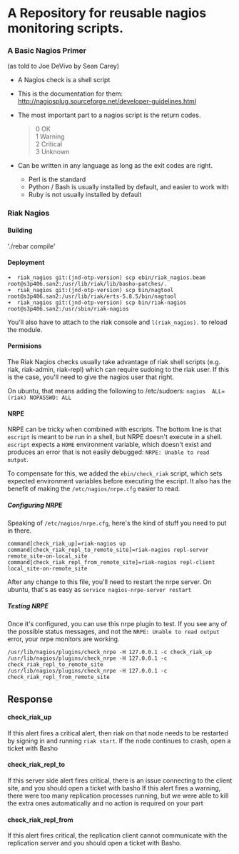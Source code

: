 # A Repository for reusable nagios monitoring scripts.

### A Basic Nagios Primer 
(as told to Joe DeVivo by Sean Carey)

* A Nagios check is a shell script

* This is the documentation for them: http://nagiosplug.sourceforge.net/developer-guidelines.html

* The most important part to a nagios script is the return codes.

  >  0 OK  
  >  1 Warning   
  >  2 Critical  
  >  3 Unknown  
  
* Can be written in any language as long as the exit codes are right.

  * Perl is the standard
  * Python / Bash is usually installed by default, and easier to work with
  * Ruby is not usually installed by default

### Riak Nagios

#### Building
'./rebar compile'

#### Deployment
```
➜  riak_nagios git:(jnd-otp-version) scp ebin/riak_nagios.beam root@s3p406.san2:/usr/lib/riak/lib/basho-patches/.
➜  riak_nagios git:(jnd-otp-version) scp bin/nagtool root@s3p406.san2:/usr/lib/riak/erts-5.8.5/bin/nagtool
➜  riak_nagios git:(jnd-otp-version) scp bin/riak-nagios root@s3p406.san2:/usr/sbin/riak-nagios
```

You'll also have to attach to the riak console and `l(riak_nagios).` to reload the module.


#### Permisions
The Riak Nagios checks usually take advantage of riak shell scripts (e.g. riak, riak-admin, riak-repl) which can 
require sudoing to the riak user. If this is the case, you'll need to give the nagios user that right.

On ubuntu, that means adding the following to /etc/sudoers: `nagios  ALL=(riak) NOPASSWD: ALL`

#### NRPE
NRPE can be tricky when combined with escripts. The bottom line is that `escript` is meant to be run in a shell, but NRPE
doesn't execute in a shell. `escript` expects a `HOME` environment variable, which doesn't exist and produces an error 
that is not easily debugged: `NRPE: Unable to read output`.

To compensate for this, we added the `ebin/check_riak` script, which sets expected environment variables before executing 
the escript. It also has the benefit of making the `/etc/nagios/nrpe.cfg` easier to read.

##### Configuring NRPE
Speaking of `/etc/nagios/nrpe.cfg`, here's the kind of stuff you need to put in there.

```
command[check_riak_up]=riak-nagios up 
command[check_riak_repl_to_remote_site]=riak-nagios repl-server remote_site-on-local_site
command[check_riak_repl_from_remote_site]=riak-nagios repl-client local_site-on-remote_site
```

After any change to this file, you'll need to restart the nrpe server. On ubuntu, that's as easy as `service nagios-nrpe-server restart`

##### Testing NRPE
Once it's configured, you can use this nrpe plugin to test. If you see any of the possible status messages, and not the 
`NRPE: Unable to read output` error, your nrpe monitors are working.

```
/usr/lib/nagios/plugins/check_nrpe -H 127.0.0.1 -c check_riak_up
/usr/lib/nagios/plugins/check_nrpe -H 127.0.0.1 -c check_riak_repl_to_remote_site
/usr/lib/nagios/plugins/check_nrpe -H 127.0.0.1 -c check_riak_repl_from_remote_site
```

## Response
#### check_riak_up 
If this alert fires a critical alert, then riak on that node needs to be restarted by signing in and running `riak start`. If the node continues to crash, open a ticket with Basho

#### check_riak_repl_to
If this server side alert fires critical, there is an issue connecting to the client site, and you should open a ticket with basho
If this alert fires a warning, there were too many replication processes running, but we were able to kill the extra ones automatically and no action is required on your part

#### check_riak_repl_from
If this alert fires critical, the replication client cannot communicate with the replication server and you should open a ticket with Basho.
